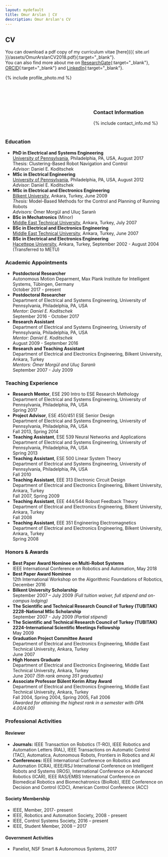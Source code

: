 ```yaml
---
layout: mydefault
title: Omur Arslan | CV
description: Omur Arslan's CV
---
```


## CV

You can download a pdf copy of my curriculum vitae [here]({{ site.url }}/assets/OmurArslanCV2018.pdf){:target="_blank"}. <br/> 
You can also find more about me on [ResearchGate](https://www.researchgate.net/profile/Omur_Arslan){:target="_blank"}, [ORCID](https://orcid.org/0000-0003-0436-6424){:target="_blank"} and [LinkedIn](https://www.linkedin.com/in/omurarslan){:target="_blank"}.

<div>
<div style="float:left"> 
{% include profile_photo.md %}
</div> 
 
<div style="width:70%;padding-left:280px;">
  <br/>
  <br/>
  <br/>
  <br/>
  <br/>
  <h3> Contact Information</h3>
  {% include contact_info.md %}
</div>  
</div>

<div style="clear:both">
<br/>
</div>

### Education

* **PhD in Electrical and Systems Engineering** <br/>
<a href="https://www.upenn.edu/">University of Pennsylvania</a>, Philadelphia, PA, USA, August 2017 <br/>
Thesis: Clustering-Based Robot Navigation and Control <br/>
_Advisor:_ Daniel E. Koditschek <br/>
* **MSc in Electrical Engineering** <br/>
<a href="https://www.upenn.edu/">University of Pennsylvania</a>, Philadelphia, PA, USA, August 2012 <br/>
_Advisor:_ Daniel E. Koditschek <br/>
* **MSc in Electrical and Electronics Engineering** <br/>
<a href="http://w3.bilkent.edu.tr/bilkent/">Bilkent University</a>, Ankara, Turkey, June 2009 <br/>
_Thesis:_ Model-Based Methods for the Control and Planning of Running Robots <br/>
_Advisors:_ Ömer Morgül and Uluç Saranlı
* **BSc in Mechatronics** (Minor) <br/>
<a href="http://www.metu.edu.tr/">Middle East Technical University</a>, Ankara, Turkey, July 2007
* **BSc in Electrical and Electronics Engineering** <br/>
<a href="http://www.metu.edu.tr/">Middle East Technical University</a>, Ankara, Turkey, June 2007
* **BSc in Electrical and Electronics Engineering** <br/>
<a href="https://www.hacettepe.edu.tr/english/">Hacettepe University</a>, Ankara, Turkey, September 2002 - August 2004 (Transferred to METU)


### Academic Appointments

* **Postdoctoral Researcher** <br/>
Autonomous Motion Deparment, Max Plank Institute for Intelligent Systems, Tübingen, Germany<br/>
October 2017 - present
* **Postdoctoral Researcher** <br/>
Department of Electrical and Systems Engineering, University of Pennsylvania, Philadelphia, PA, USA <br/>
_Mentor: Daniel E. Koditschek_ <br/>
September 2016 - October 2017
* **Research Assistant** <br/>
Department of Electrical and Systems Engineering, University of Pennsylvania, Philadelphia, PA, USA <br/>
_Mentor: Daniel E. Koditschek_ <br/>
August 2009 - September 2016
* **Research and Teaching Assistant** <br/>
Department of Electrical and Electronics Engineering, Bilkent University, Ankara, Turkey <br/>
_Mentors: Ömer Morgül and Uluç Saranlı_ <br/>
September 2007 - July 2009

### Teaching Experience

* **Research Mentor**, ESE 290 Intro to ESE Research Methology<br/>
Department of Electrical and Systems Engineering, University of Pennsylvania, Philadelphia, PA, USA <br/>
Spring 2017
* **Project Advisor**, ESE 450/451 ESE Senior Design <br/>
Department of Electrical and Systems Engineering, University of Pennsylvania, Philadelphia, PA, USA <br/>
Fall 2013, Spring 2014
* **Teaching Assistant**, ESE 539 Neural Networks and Applications <br/>
Department of Electrical and Systems Engineering, University of Pennsylvania, Philadelphia, PA, USA <br/>
Spring 2013
* **Teaching Assistant**, ESE 500 Linear System Theory <br/>
Department of Electrical and Systems Engineering, University of Pennsylvania, Philadelphia, PA, USA <br/>
Fall 2010
* **Teaching Assistant**, EEE 313 Electronic Circuit Design <br/>
Department of Electrical and Electronics Engineering, Bilkent University, Ankara, Turkey <br/>
Fall 2007, Spring 2009
* **Teaching Assistant**, EEE 444/544 Robust Feedback Theory <br/>
Department of Electrical and Electronics Engineering, Bilkent University, Ankara, Turkey <br/>
Fall 2008
* **Teaching Assistant**, EEE 351 Engineering Electromagnetics <br/>
Department of Electrical and Electronics Engineering, Bilkent University, Ankara, Turkey <br/>
Spring 2008

### Honors & Awards

* **Best Paper Award Nominee on Multi-Robot Systems**<br/>
IEEE International Conference on Robotics and Automation, May 2018
* **Best Paper Award Nominee**<br/>
12th International Workshop on the Algorithmic Foundations of Robotics, December 2016
* **Bilkent University Scholarship** <br/>
September 2007 – July 2009 _(Full tuition waiver, full stipend and on-campus lodging)_ 
* **The Scientific and Technical Research Council of Turkey (TUBITAK)<br/> 2228-National MSc Scholarship** <br/>
September 2007 - July 2009 _(Partial stipend)_
* **The Scientific and Technical Research Council of Turkey (TUBITAK)<br/> 2224-International Scientific Meetings Fellowship** <br/>
May 2009
* **Graduation Project Committee Award** <br/>
Department of Electrical and Electronics Engineering, Middle East Technical University, Ankara, Turkey <br/> 
June 2007
* **High Honors Graduate** <br/>
Department of Electrical and Electronics Engineering, Middle East Technical University, Ankara, Turkey <br/>
June 2007 _(5th rank among 351 graduates)_  
* **Associate Professor Bülent Kerim Altay Award** <br/>
Department of Electrical and Electronics Engineering, Middle East Technical University, Ankara, Turkey <br/>
Fall 2004, Spring 2004, Spring 2005, Fall 2006 <br/>
_(Awarded for attaining the highest rank in a semester with GPA 4.00/4.00)_


### Professional Activities

#### Reviewer

* **Journals:** IEEE Transaction on Robotics (T-RO), IEEE Robotics and Automation Letters (RAL), IEEE Transactions on Automatic Control (TAC), Automatica, Autonomous Robots, Frontiers in Robotics and AI
* **Conferences:** IEEE International Conference on Robotics and Automation (ICRA), IEEE/RSJ International Conference on Intelligent Robots and Systems (IROS), International Conference on Advanced Robotics (ICAR), IEEE RAS/EMBS International Conference on Biomedical Robotics and Biomechatronics (BioRob), IEEE Conference on Decision and Control (CDC), American Control Conference (ACC)

#### Society Membership

 * IEEE, Member, 2017- present 
 * IEEE, Robotics and Automation Society, 2008 - present
 * IEEE, Control Systems Society, 2016 – present
 * IEEE, Student Member, 2008 – 2017

#### Government Activities  
 * Panelist, NSF Smart & Autonomous Systems, 2017





